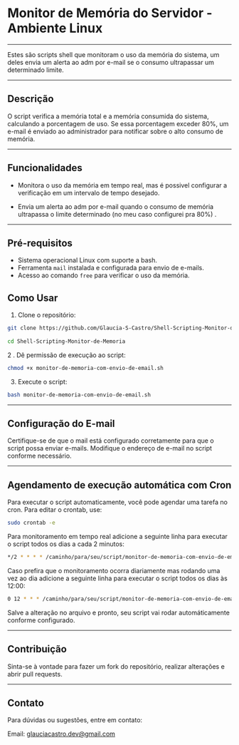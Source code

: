 # Monitor de Memória do Servidor - Ambiente Linux
------

Estes são scripts shell que monitoram o uso da memória do sistema, um deles envia um alerta ao adm por e-mail se o consumo ultrapassar um determinado limite.

------
## Descrição

O script verifica a memória total e a memória consumida do sistema, calculando a porcentagem de uso. Se essa porcentagem exceder 80%, um e-mail é enviado ao administrador para notificar sobre o alto consumo de memória.

------
## Funcionalidades

- Monitora o uso da memória em tempo real, mas é possivel configurar a verificação em um intervalo de tempo desejado.

- Envia um alerta ao adm por e-mail quando o consumo de memória ultrapassa o limite determinado (no meu caso configurei pra 80%) .

------
## Pré-requisitos

- Sistema operacional Linux com suporte a bash.
- Ferramenta `mail` instalada e configurada para envio de e-mails.
- Acesso ao comando `free` para verificar o uso da memória.

## Como Usar

1. Clone o repositório:
```bash
git clone https://github.com/Glaucia-S-Castro/Shell-Scripting-Monitor-de-Memoria.git
   
cd Shell-Scripting-Monitor-de-Memoria
```
2 . Dê permissão de execução ao script:

```bash
chmod +x monitor-de-memoria-com-envio-de-email.sh
```
3. Execute o script:

```bash
bash monitor-de-memoria-com-envio-de-email.sh
```
-------

## Configuração do E-mail

Certifique-se de que o mail está configurado corretamente para que o script possa enviar e-mails. Modifique o endereço de e-mail no script conforme necessário.

--------
## Agendamento de execução automática com Cron

Para executar o script automaticamente, você pode agendar uma tarefa no cron. Para editar o crontab, use:

```bash
sudo crontab -e
```
Para monitoramento em tempo real adicione a seguinte linha para executar o script todos os dias a cada 2 minutos:

```bash
*/2 * * * * /caminho/para/seu/script/monitor-de-memoria-com-envio-de-email.sh
```
Caso prefira que o monitoramento ocorra diariamente mas rodando uma vez ao dia adicione a seguinte linha para executar o script todos os dias às 12:00:

```bash
0 12 * * * /caminho/para/seu/script/monitor-de-memoria-com-envio-de-email.sh
```
Salve a alteração no arquivo e pronto, seu script vai rodar automáticamente conforme configurado.

-------
## Contribuição
Sinta-se à vontade para fazer um fork do repositório, realizar alterações e abrir pull requests.

-------

## Contato
Para dúvidas ou sugestões, entre em contato:

Email: glauciacastro.dev@gmail.com
